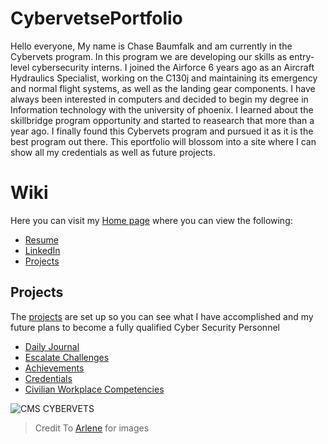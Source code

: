# CybervetsePortfolio

Hello everyone, My name is Chase Baumfalk and am currently in the Cybervets program. In this program we are developing our skills as entry-level cybersecurity interns.
I joined the Airforce 6 years ago as an Aircraft Hydraulics Specialist, working on the C130j and maintaining its emergency and normal flight systems, as well as the landing gear components. I have always been interested in computers and decided to begin my degree in Information technology with the university of phoenix.
I learned about the skillbridge program  opportunity and started to reasearch that more than a year ago. I finally found this Cybervets program and pursued it as it is the best program out there. 
This eportfolio will blossom into a site where I can show all my credentials as well as future projects. 


# Wiki 
Here you can visit my [Home page](https://github.com/ChaseBCMS/CybervetsInfo/wiki) where you can view the following:

* [Resume](https://github.com/ChaseBCMS/CybervetsInfo/wiki/Resume)
* [LinkedIn](www.linkedin.com/in/chasebaumfalk)
* [Projects](https://github.com/ChaseBCMS/CybervetsInfo/projects)



## Projects

The [projects](https://github.com/ChaseBCMS/CybervetsInfo/projects) are set up so you can see what I have accomplished and my future plans to become a fully qualified Cyber Security Personnel

* [Daily Journal](https://github.com/ChaseBCMS/CybervetsInfo/projects/6)
* [Escalate Challenges](https://github.com/ChaseBCMS/CybervetsInfo/projects/2)
* [Achievements](https://github.com/ChaseBCMS/CybervetsInfo/projects/3)
* [Credentials](https://github.com/ChaseBCMS/CybervetsInfo/projects/4)
* [Civilian Workplace Competencies](https://github.com/ChaseBCMS/CybervetsInfo/projects/5)

![CMS CYBERVETS](https://user-images.githubusercontent.com/98282432/153487603-02c7c37b-7f5e-4f39-88c3-45782af31364.png)

> Credit To [Arlene](https://github.com/apinste/CyberVets_ePortfolio) for images
